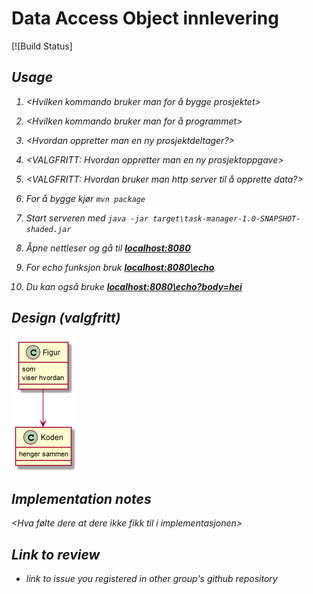# Data Access Object innlevering

[![Build Status]

<I dette prosjektet kan man liste ut alle prosjektmedlemmer i databasen samt legge til nye prosjektmedlemmer.>

## Usage

1. <Hvilken kommando bruker man for å bygge prosjektet>
2. <Hvilken kommando bruker man for å programmet>
3. <Hvordan oppretter man en ny prosjektdeltager?>
4. <VALGFRITT: Hvordan oppretter man en ny prosjektoppgave>
5. <VALGFRITT: Hvordan bruker man http server til å opprette data?>  

1. For å bygge kjør `mvn package`

2. Start serveren med `java -jar target\task-manager-1.0-SNAPSHOT-shaded.jar
`

3. Åpne nettleser og gå til **_[localhost:8080](http://localhost:8080\index.html)_**

4. For echo funksjon bruk **_[localhost:8080\echo](http://localhost:8080\index.html)_**

5. Du kan også bruke **_[localhost:8080\echo?body=hei](http://localhost:8080\echo?body=hei)_**
 
 ## Design (valgfritt)
 
![Design](./doc/design.png)

 ## Implementation notes
 
<Hva gjorde dere godt i implementasjonen>

<Hva følte dere at dere ikke fikk til i implementasjonen>

## Link to review

* link to issue you registered in other group's github repository
